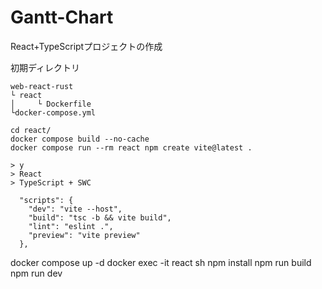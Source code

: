 # Gantt-Chart

React+TypeScriptプロジェクトの作成

初期ディレクトリ

```
web-react-rust
└ react
│     └ Dockerfile
└docker-compose.yml
```

```
cd react/
docker compose build --no-cache
docker compose run --rm react npm create vite@latest .

> y
> React
> TypeScript + SWC
```

```
  "scripts": {
    "dev": "vite --host",
    "build": "tsc -b && vite build",
    "lint": "eslint .",
    "preview": "vite preview"
  },
```

docker compose up -d
docker exec -it react sh
npm install
npm run build
npm run dev
